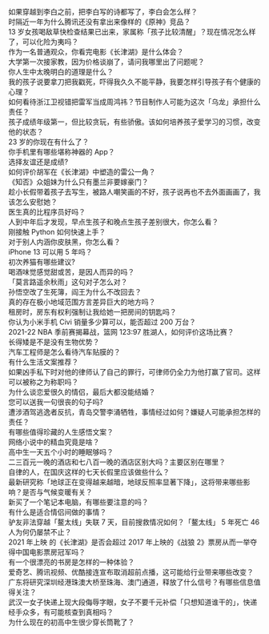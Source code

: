 如果穿越到李白之前，把李白写的诗都写了，李白会怎么样？  
时隔近一年为什么腾讯还没有拿出来像样的《原神》竞品？  
13 岁女孩喝敌草快检查结果已出来，家属称「孩子比较清醒」？现在情况怎么样了，可以化险为夷吗？  
作为一名普通观众，你看完电影《长津湖》是什么体会？  
大学第一次接家教，因为价格谈崩了，请问我哪里出了问题呢？  
你人生中太晚明白的道理是什么？  
我的孩子说要拿刀把我戳死，吓得我久久不能平静，我要怎样引导孩子有个健康的心理？  
如何看待浙江卫视错把雷军当成周鸿祎？节目制作人可能为这次「乌龙」承担什么责任？  
孩子成绩年级第一，但比较贪玩，有些骄傲。该如何培养孩子爱学习的习惯，改变他的状态？  
23 岁的你现在有什么了？  
你手机里有哪些堪称神器的 App？  
选择友谊还是成绩?  
如何评价胡军在《长津湖》中塑造的雷公一角？  
《知否》众姐妹为什么只有墨兰非要嫁豪门？  
趁小长假带着孩子去写生，被路人嘲笑画的不好，孩子说再也不去外面画画了，我该怎么安慰她？  
医生真的比程序员好吗？  
人到中年后才发现，早点生孩子和晚点生孩子差别很大，你怎么看？  
刚接触 Python 如何快速上手？  
对于别人内涵你皮肤黑，你怎么看？  
iPhone 13 可以用 5 年吗？  
初次养猫有哪些建议?  
喝酒味觉感觉甜或苦，是因人而异的吗？  
「莫言路遥余秋雨」这句对子怎么对？  
孙悟空改了生死簿，阎王为什么不改回去？  
真的存在极小地域范围方言差异巨大的地方吗？  
租房时，房东有权利强制让我给她一把房间的钥匙吗？  
你认为小米手机 Civi 销量多少算可以，能否超过 200 万台？  
2021-22 NBA 季前赛揭幕战，篮网 123:97 胜湖人，如何评价这场比赛？  
长得矮是不是没有生物优势？  
汽车工程师是怎么看待汽车贴膜的？  
有什么生活文案推荐？  
如果凶手私下时对他的律师认了自己的罪行，可律师仍全力为他打赢了官司。这样可以被称之为称职吗？  
为什么谈恋爱很久的情侣，最后大都没能结婚？  
您可以送我一句很丧的句子吗?  
遭涉酒驾逃逸者反抗，青岛交警李涌牺牲，事情经过如何？嫌疑人可能承担怎样的责任？  
有哪些值得珍藏的人生感悟文案？  
网络小说中的精血究竟是啥？  
高中生一天五个小时的睡眠够吗？  
二三百元一晚的酒店和七八百一晚的酒店区别大吗？主要区别在哪里？  
自律的人，在国庆这样的七天长假里应该做些什么？  
最新研究称「地球正在变得越来越暗，地球反照率显著下降」，这将带来哪些影响？是否与气候变暖有关？  
新买了一个笔记本电脑，有哪些要注意的吗？  
有什么是适合情侣间做的事情？  
驴友非法穿越「鳌太线」失联 7 天，目前搜救情况如何？「鳌太线」 5 年死亡 46 人为何仍屡禁不止？  
2021 年上映 的《长津湖》是否会超过 2017 年上映的《战狼 2》票房从而一举夺得中国电影票房冠军吗？  
有一个很漂亮的书房是怎样的一种体验？  
爱奇艺、腾讯视频、优酷接连宣布取消超前点播，这可能给行业带来哪些改变？  
广东将研究深圳经港珠澳大桥至珠海、澳门通道，释放了什么信号？有哪些信息值得关注？  
武汉一女子快递上现大段侮辱字眼，女子不要千元补偿「只想知道谁干的」，快递经手众多，有可能核查到真相吗？  
为什么现在的初高中生很少穿长筒靴了？  
